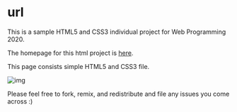 # url
This is a sample HTML5 and CSS3 individual project for Web Programming 2020.

The homepage for this html project is [here](https://serfati.github.io/url/).

This page consists simple HTML5 and CSS3 file.

![img](https://i.ibb.co/6X7CFTt/Screenshot-from-2020-03-22-17-44-41.png)

Please feel free to fork, remix, and redistribute and file any issues you come across :)
